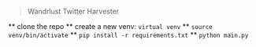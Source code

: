 > Wandrlust Twitter Harvester

** clone the repo
** create a new venv: `virtual venv`
** `source venv/bin/activate`
** `pip install -r requirements.txt`
** `python main.py`
